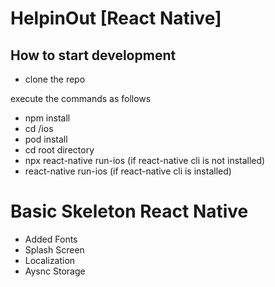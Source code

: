 # HelpinOut [React Native]

## How to start development
- clone the repo

execute the commands as follows
  - npm install
  - cd /ios
  - pod install
  - cd root directory
  - npx react-native run-ios (if react-native cli is not installed)
- react-native run-ios (if react-native cli is  installed)


# Basic Skeleton React Native 
- Added Fonts
- Splash Screen
- Localization
- Aysnc Storage